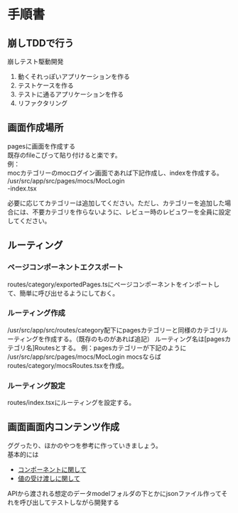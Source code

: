 # 手順書

## 崩しTDDで行う
崩しテスト駆動開発  
1. 動くそれっぽいアプリケーションを作る
2. テストケースを作る
3. テストに通るアプリケーションを作る
4. リファクタリング

## 画面作成場所
pagesに画面を作成する  
既存のfileこぴって貼り付けると楽です。  
例：  
mocカテゴリーのmocログイン画面であれば下記作成し、indexを作成する。  
/usr/src/app/src/pages/mocs/MocLogin  
-index.tsx  

必要に応じてカテゴリーは追加してください。ただし、カテゴリーを追加した場合には、不要カテゴリを作らないように、レビュー時のレビュワーを全員に設定してください。  

## ルーティング
### ページコンポーネントエクスポート
routes/category/exportedPages.tsにページコンポーネントをインポートして、簡単に呼び出せるようにしておく。  

### ルーティング作成
/usr/src/app/src/routes/category配下にpagesカテゴリーと同様のカテゴリルーティングを作成する。（既存のものがあれば追記）
ルーティング名は[pagesカテゴリ名]Routesとする。
例：pagesカテゴリーが下記のように
/usr/src/app/src/pages/mocs/MocLogin
mocsならば
routes/category/mocsRoutes.tsxを作成。

### ルーティング設定
routes/index.tsxにルーティングを設定する。

## 画面画面内コンテンツ作成
ググったり、ほかのやつを参考に作っていきましょう。  
基本的には  
- [コンポーネントに関して](https://qiita.com/Hashimoto-Noriaki/items/95d9fe027d169ce74218)
- [値の受け渡しに関して](https://qiita.com/daishiman/items/0f0592dc60cc844bf99b)



APIから渡される想定のデータmodelフォルダの下とかにjsonファイル作ってそれを呼び出してテストしながら開発する